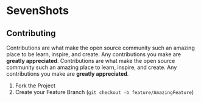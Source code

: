# SevenShots
<!-- CONTRIBUTING -->
## Contributing

Contributions are what make the open source community such an amazing place to be learn, inspire, and create. Any contributions you make are **greatly appreciated**.
Contributions are what make the open source community such an amazing place to learn, inspire, and create. Any contributions you make are **greatly appreciated**.

1. Fork the Project
2. Create your Feature Branch (`git checkout -b feature/AmazingFeature`)
